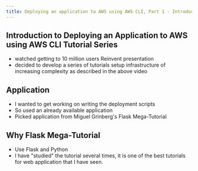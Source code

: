 ```yaml
---
title: Deploying an application to AWS using AWS CLI, Part 1 - Introduction
---
```


## Introduction to Deploying an Application to AWS using AWS CLI Tutorial Series

- watched getting to 10 million users Reinvent presentation
- decided to develop a series of tutorials setup infrastructure of increasing complexity as described in the above video


## Application

- I wanted to get working on writing the deployment scripts
- So used an already available application
- Picked application from Miguel Grinberg's Flask Mega-Tutorial

## Why Flask Mega-Tutorial

- Use Flask and Python
- I have "studied" the tutorial several times, it is one of the best tutorials for web application that I have seen.


